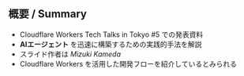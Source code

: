 ## 概要 / Summary
- Cloudflare Workers Tech Talks in Tokyo #5 での発表資料
- **AIエージェント** を迅速に構築するための実践的手法を解説
- スライド作者は *Mizuki Kameda*
- Cloudflare Workers を活用した開発フローを紹介しているとみられる
